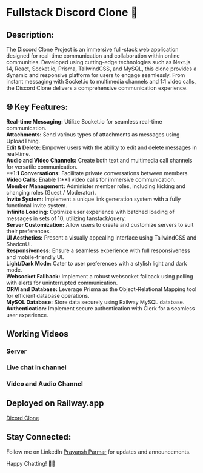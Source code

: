 #  Fullstack Discord Clone 🚀 

## Description:

The Discord Clone Project is an immersive full-stack web application designed for real-time communication and collaboration within online communities. Developed using cutting-edge technologies such as Next.js 14, React, Socket.io, Prisma, TailwindCSS, and MySQL, this clone provides a dynamic and responsive platform for users to engage seamlessly. From instant messaging with Socket.io to multimedia channels and 1:1 video calls, the Discord Clone delivers a comprehensive communication experience.

## 🌐 Key Features:


**Real-time Messaging:** Utilize Socket.io for seamless real-time communication.</br>
**Attachments:** Send various types of attachments as messages using UploadThing.</br>
**Edit & Delete:** Empower users with the ability to edit and delete messages in real-time.</br>
**Audio and Video Channels:** Create both text and multimedia call channels for versatile communication.</br>
**1:**1 Conversations:** Facilitate private conversations between members.</br>
**Video Calls:** Enable 1:**1 video calls for immersive communication.</br>
**Member Management:** Administer member roles, including kicking and changing roles (Guest / Moderator).</br>
**Invite System:** Implement a unique link generation system with a fully functional invite system.</br>
**Infinite Loading:** Optimize user experience with batched loading of messages in sets of 10, utilizing tanstack/query.</br>
**Server Customization:** Allow users to create and customize servers to suit their preferences.</br>
**UI Aesthetics:** Present a visually appealing interface using TailwindCSS and ShadcnUi.</br>
**Responsiveness:** Ensure a seamless experience with full responsiveness and mobile-friendly UI.</br>
**Light/Dark Mode:** Cater to user preferences with a stylish light and dark mode.</br>
**Websocket Fallback:** Implement a robust websocket fallback using polling with alerts for uninterrupted communication.</br>
**ORM and Database:** Leverage Prisma as the Object-Relational Mapping tool for efficient database operations.</br>
**MySQL Database:** Store data securely using Railway MySQL database.</br>
**Authentication:** Implement secure authentication with Clerk for a seamless user experience.</br>

## Working Videos

### Server 


### Live chat in channel


### Video and Audio Channel




## Deployed on Railway.app

[Dicord Clone](https://discord-clone-app-production-59e9.up.railway.app/)

## Stay Connected:

Follow me on LinkedIn <a href="https://www.linkedin.com/in/prayansh-parmar/" target="_blank">Prayansh Parmar</a> for updates and announcements.

Happy Chatting! 📝✨